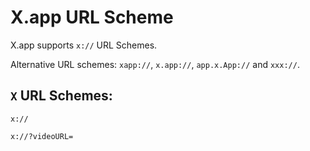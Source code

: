# X.app URL Scheme

X.app supports `x://` URL Schemes.

Alternative URL schemes: `xapp://`, `x.app://`, `app.x.App://` and `xxx://`.

## `X` URL Schemes:
`x://`

`x://?videoURL=`
